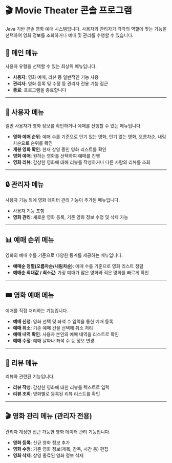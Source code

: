 
# 🎬 Movie Theater 콘솔 프로그램
Java 기반 콘솔 영화 예매 시스템입니다. 사용자와 관리자가 각각의 역할에 맞는 기능을 선택하여 영화 정보를 조회하거나 예매 및 관리를 수행할 수 있습니다.

## 📌 메인 메뉴
사용자 유형을 선택할 수 있는 최상위 메뉴입니다.
- **사용자**: 영화 예매, 리뷰 등 일반적인 기능 사용
- **관리자**: 영화 등록 및 수정 등 관리자 전용 기능 접근
- **종료**: 프로그램을 종료합니다

---

## 👤 사용자 메뉴
일반 사용자가 영화 정보를 확인하거나 예매를 진행할 수 있는 메뉴입니다.
- **영화 예매 순위**: 예매 수를 기준으로 인기 있는 영화, 인기 없는 영화, 오름차순, 내림차순으로 순위를 확인
- **개봉 영화 확인**: 현재 상영 중인 영화 리스트를 확인
- **영화 예매**: 원하는 영화를 선택하여 예매를 진행
- **영화 리뷰**: 감상한 영화에 대해 리뷰를 작성하거나 다른 사람의 리뷰를 조회

---

## 🔒 관리자 메뉴
사용자 기능 외에 영화 데이터 관리 기능이 추가된 메뉴입니다.
- 사용자 기능 포함
- **영화 관리**: 새로운 영화 등록, 기존 영화 정보 수정 및 삭제 가능

---

## 📊 예매 순위 메뉴
영화의 예매 수를 기준으로 다양한 통계를 제공하는 메뉴입니다.
- **예매순 정렬(오름차순/내림차순)**: 예매 수를 기준으로 영화 리스트 정렬
- **예매순 최대값 / 최소값**: 가장 예매가 많은 영화와 적은 영화를 빠르게 확인

---

## 🎟️ 영화 예매 메뉴
예매를 직접 처리하는 기능입니다.
- **예매 신청**: 영화 선택 및 좌석 수 입력을 통한 예매 등록
- **예매 취소**: 기존 예매 건을 선택해 취소 처리
- **예매 내역 확인**: 사용자 본인의 예매 내역을 리스트로 확인
- **예매 수정**: 예매 날짜나 좌석 수 등 정보 변경

---

## 📝 리뷰 메뉴
리뷰와 관련된 기능입니다.
- **리뷰 작성**: 감상한 영화에 대한 리뷰를 텍스트로 입력
- **리뷰 조회**: 영화별로 등록된 리뷰 리스트를 확인

---

## 🎬 영화 관리 메뉴 (관리자 전용)
관리자 계정만 접근 가능한 영화 데이터 관리 기능입니다.
- **영화 등록**: 신규 영화 정보 추가
- **영화 수정**: 기존 영화 정보(제목, 감독, 시간 등) 편집
- **영화 삭제**: 상영 종료된 영화 정보 삭제
